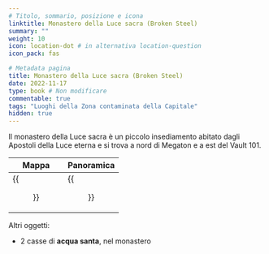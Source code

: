 ```yaml
---
# Titolo, sommario, posizione e icona
linktitle: Monastero della Luce sacra (Broken Steel)
summary: ""
weight: 10
icon: location-dot # in alternativa location-question
icon_pack: fas

# Metadata pagina
title: Monastero della Luce sacra (Broken Steel)
date: 2022-11-17
type: book # Non modificare
commentable: true
tags: "Luoghi della Zona contaminata della Capitale"
hidden: true
---
```




Il monastero della Luce sacra è un piccolo insediamento abitato dagli Apostoli della Luce eterna e si trova a nord di Megaton e a est del Vault 101.

| Mappa                                            | Panoramica                                   |
| ------------------------------------------------ | -------------------------------------------- |
| {{<figure src="Holy_Light_Monastery_loc.webp">}} | {{<figure src="Holy_Light_Monastery.webp">}} |



Altri oggetti:
- 2 casse di **acqua santa**, nel monastero
